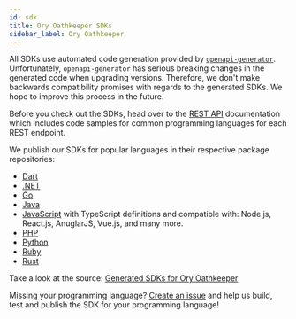 ```yaml
---
id: sdk
title: Ory Oathkeeper SDKs
sidebar_label: Ory Oathkeeper
---
```


All SDKs use automated code generation provided by [`openapi-generator`](https://github.com/OpenAPITools/openapi-generator).
Unfortunately, `openapi-generator` has serious breaking changes in the generated code when upgrading versions. Therefore, we don't
make backwards compatibility promises with regards to the generated SDKs. We hope to improve this process in the future.

Before you check out the SDKs, head over to the [REST API](reference/api.mdx) documentation which includes code samples for common
programming languages for each REST endpoint.

We publish our SDKs for popular languages in their respective package repositories:

- [Dart](https://pub.dev/packages/ory_oathkeeper_client)
- [.NET](https://www.nuget.org/packages/Ory.Oathkeeper.Client/)
- [Go](https://github.com/ory/oathkeeper-client-go)
- [Java](https://search.maven.org/artifact/sh.ory.oathkeeper/oathkeeper-client)
- [JavaScript](https://www.npmjs.com/package/@ory/oathkeeper-client) with TypeScript definitions and compatible with: Node.js,
  React.js, AnuglarJS, Vue.js, and many more.
- [PHP](https://packagist.org/packages/ory/oathkeeper-client)
- [Python](https://pypi.org/project/ory-oathkeeper-client/)
- [Ruby](https://rubygems.org/gems/ory-oathkeeper-client)
- [Rust](https://crates.io/crates/ory-oathkeeper-client)

Take a look at the source: [Generated SDKs for Ory Oathkeeper](https://github.com/ory/sdk/tree/master/clients/oathkeeper/)

Missing your programming language? [Create an issue](https://github.com/ory/oathkeeper/issues) and help us build, test and publish
the SDK for your programming language!
